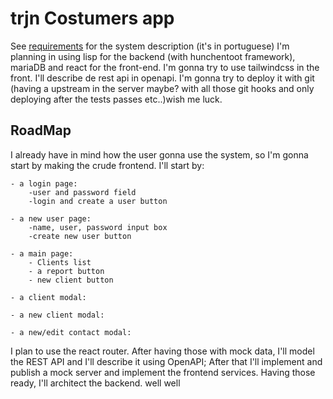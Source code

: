 trjn Costumers app
==================
See [requirements](requirements.md) for the system description (it's in portuguese)
I'm planning in using lisp for the backend (with hunchentoot framework), mariaDB and react for the front-end. I'm gonna try to use tailwindcss in the front. I'll describe de rest api in openapi. I'm gonna try to deploy it with git (having a upstream in the server maybe? with all those git hooks and only deploying after the tests passes etc..)wish me luck.

RoadMap
-------
I already have in mind how the user gonna use the system, so I'm gonna start by making the crude frontend.
I'll start by:

    - a login page:
        -user and password field
        -login and create a user button
    
    - a new user page:
        -name, user, password input box
        -create new user button

    - a main page:
        - Clients list
        - a report button
        - new client button
    
    - a client modal:

    - a new client modal:

    - a new/edit contact modal:

I plan to use the react router. After having those with mock data, I'll model the REST API and I'll describe it using OpenAPI; After that I'll implement and publish a mock server and implement the frontend services. Having those ready, I'll architect the backend. well well